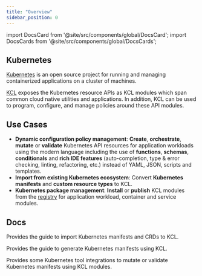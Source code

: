 ```yaml
---
title: "Overview"
sidebar_position: 0
---
```


import DocsCard from '@site/src/components/global/DocsCard';
import DocsCards from '@site/src/components/global/DocsCards';

## Kubernetes

[Kubernetes](https://kubernetes.io/) is an open source project for running and managing containerized applications on a cluster of machines.

[KCL](https://github.com/kcl-lang) exposes the Kubernetes resource APIs as KCL modules which span common cloud native utilities and applications. In addition, KCL can be used to program, configure, and manage policies around these API modules.

## Use Cases

- **Dynamic configuration policy management**: **Create**, **orchestrate**, **mutate** or **validate** Kubernetes API resources for application workloads using the modern language including the use of **functions**, **schemas**, **conditionals** and **rich IDE features** (auto-completion, type & error checking, linting, refactoring, etc.) instead of YAML, JSON, scripts and templates.
- **Import from existing Kubernetes ecosystem**: Convert **Kubernetes manifests** and **custom resource types** to KCL.
- **Kubernetes package management**: **Install** or **publish** KCL modules from the [registry](https://artifacthub.io/packages/search?org=kcl&sort=relevance&page=1) for application workload, container and service modules.

## Docs

<DocsCards>
  <DocsCard header="Adapt from Kubernetes" href="adapt-from-kubernetes">
    <p>Provides the guide to import Kubernetes manifests and CRDs to KCL.</p>
  </DocsCard>
  <DocsCard header="Generate Kubernetes" href="generate-k8s-manifests">
    <p>Provides the guide to generate Kubernetes manifests using KCL.</p>
  </DocsCard>
  <DocsCard header="Kubernetes Tool Integrations" href="mutate-manifests/kubectl-kcl-plugin">
    <p>Provides some Kubernetes tool integrations to mutate or validate Kubernetes manifests using KCL modules.</p>
  </DocsCard>
</DocsCards>
